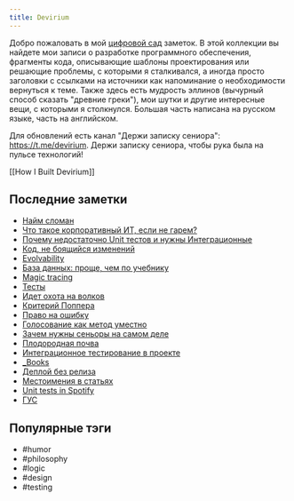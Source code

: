 ```yaml
---
title: Devirium
---
```


Добро пожаловать в мой [цифровой сад](https://maggieappleton.com/garden-history) заметок. В этой коллекции вы найдете мои записи о разработке программного обеспечения, фрагменты кода, описывающие шаблоны проектирования или решающие проблемы, с которыми я сталкивался, а иногда просто заголовки с ссылками на источники как напоминание о необходимости вернуться к теме. Также здесь есть мудрость эллинов (вычурный способ сказать "древние греки"), мои шутки и другие интересные вещи, с которыми я столкнулся. Большая часть написана на русском языке, часть на английском.

Для обновлений есть канал "Держи записку сениора": https://t.me/devirium. Держи записку сениора, чтобы рука была на пульсе технологий!

[[How I Built Devirium]]

## Последние заметки
- [Найм сломан](2025-08/Найм-сломан.md)
- [Что такое корпоративный ИТ, если не гарем?](2025-08/Что-такое-корпоративный-ИТ,-если-не-гарем?.md)
- [Почему недостаточно Unit тестов и нужны Интеграционные](2025-08/Почему-недостаточно-Unit-тестов-и-нужны-Интеграционные.md)
- [Код, не боящийся изменений](2025-08/Код,-не-боящийся-изменений.md)
- [Evolvability](2024/2024-08/Evolvability.md)
- [База данных: проще, чем по учебнику](2025-08/База-данных:-проще,-чем-по-учебнику.md)
- [Magic tracing](2025-08/Magic-tracing.md)
- [Тесты](2025-08/Тесты.md)
- [Идет охота на волков](2025-08/Идет-охота-на-волков.md)
- [Критерий Поппера](2025-08/Критерий-Поппера.md)
- [Право на ошибку](2025-08/Право-на-ошибку.md)
- [Голосование как метод уместно](2025-08/Голосование-как-метод-уместно.md)
- [Зачем нужны сеньоры на самом деле](2025-08/Зачем-нужны-сеньоры-на-самом-деле.md)
- [Плодородная почва](2025-08/Плодородная-почва.md)
- [Интеграционное тестирование в проекте](2025/2025-03/Интеграционное-тестирование-в-проекте.md)
- [_Books](_Books.md)
- [Деплой без релиза](2025/2025-07/Деплой-без-релиза.md)
- [Местоимения в статьях](2025/2025-07/Местоимения-в-статьях.md)
- [Unit tests in Spotify](2025/2025-07/Unit-tests-in-Spotify.md)
- [ГУС](2025/2025-07/ГУС.md)


## Популярные тэги
- #humor
- #philosophy
- #logic
- #design
- #testing
